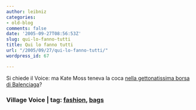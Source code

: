 ```yaml
---
author: leibniz
categories:
- old-blog
comments: false
date: '2005-09-27T08:56:53Z'
slug: qui-lo-fanno-tutti
title: Qui lo fanno tutti
url: "/2005/09/27/qui-lo-fanno-tutti/"
wordpress_id: 67

---
```

Si chiede il Voice: ma Kate Moss teneva la coca [nella gettonatissima borsa di Balenciaga](http://www.villagevoice.com/nyclife/0539,yaeger,68207,15.html)?  



### Village Voice |  tag: [fashion](http://www.technorati.com/tags/fashion), [bags](http://www.technorati.com/tags/bags)
